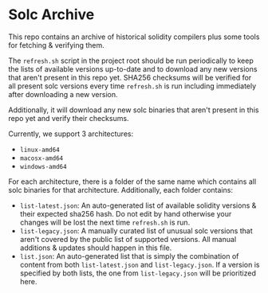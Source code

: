 # Solc Archive

This repo contains an archive of historical solidity compilers plus some tools for fetching & verifying them.

The `refresh.sh` script in the project root should be run periodically to keep the lists of available versions up-to-date and to download any new versions that aren't present in this repo yet. SHA256 checksums will be verified for all present solc versions every time `refresh.sh` is run including immediately after downloading a new version.

Additionally, it will download any new solc binaries that aren't present in this repo yet and verify their checksums.

Currently, we support 3 architectures:
- `linux-amd64`
- `macosx-amd64`
- `windows-amd64`

For each architecture, there is a folder of the same name which contains all solc binaries for that architecture. Additionally, each folder contains:
- `list-latest.json`: An auto-generated list of available solidity versions & their expected sha256 hash. Do not edit by hand otherwise your changes will be lost the next time `refresh.sh` is run.
- `list-legacy.json`: A manually curated list of unusual solc versions that aren't covered by the public list of supported versions. All manual additions & updates should happen in this file.
- `list.json`: An auto-generated list that is simply the combination of content from both `list-latest.json` and `list-legacy.json`. If a version is specified by both lists, the one from `list-legacy.json` will be prioritized here.
